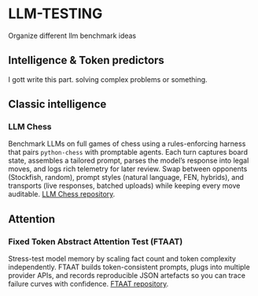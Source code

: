 # LLM-TESTING
Organize different llm benchmark ideas

## Intelligence & Token predictors 
I gott write this part. solving complex problems or something.

## Classic intelligence

### LLM Chess
Benchmark LLMs on full games of chess using a rules-enforcing harness that pairs `python-chess` with promptable agents. Each turn captures board state, assembles a tailored prompt, parses the model’s response into legal moves, and logs rich telemetry for later review. Swap between opponents (Stockfish, random), prompt styles (natural language, FEN, hybrids), and transports (live responses, batched uploads) while keeping every move auditable. [LLM Chess repository](https://github.com/MarcoBetti1/llmchess).

## Attention

### Fixed Token Abstract Attention Test (FTAAT)
Stress-test model memory by scaling fact count and token complexity independently. FTAAT builds token-consistent prompts, plugs into multiple provider APIs, and records reproducible JSON artefacts so you can trace failure curves with confidence. [FTAAT repository](https://github.com/MarcoBetti1/FTAAT).
